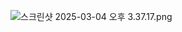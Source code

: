 ![스크린샷 2025-03-04 오후 3.37.17.png](../../../../../../var/folders/k3/yv3yfrcn4kxbh9cxpdrd90240000gn/T/TemporaryItems/NSIRD_screencaptureui_2oFMBh/%EC%8A%A4%ED%81%AC%EB%A6%B0%EC%83%B7%202025-03-04%20%EC%98%A4%ED%9B%84%203.37.17.png)